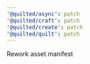 ```yaml
---
'@quilted/async': patch
'@quilted/craft': patch
'@quilted/create': patch
'@quilted/quilt': patch
---
```


Rework asset manifest
